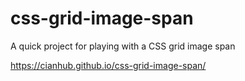 # css-grid-image-span
A quick project for playing with a CSS grid image span

https://cianhub.github.io/css-grid-image-span/
